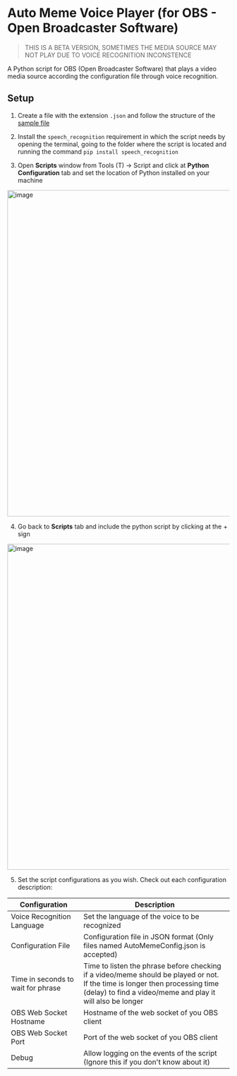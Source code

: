 # Auto Meme Voice Player (for OBS - Open Broadcaster Software)

> THIS IS A BETA VERSION, SOMETIMES THE MEDIA SOURCE MAY NOT PLAY DUE TO VOICE RECOGNITION INCONSTENCE

A Python script for OBS (Open Broadcaster Software) that plays a video media source according the configuration file through voice recognition.

## Setup

1. Create a file with the extension `.json` and follow the structure of the [sample file](https://github.com/Niemietz/Auto-Meme-Voice-Player/blob/master/config_sample/AutoMemeConfig.json)

2. Install the `speech_recognition` requirement in which the script needs by opening the terminal, going to the folder where the script is located and running the command `pip install speech_recognition`

3. Open **Scripts** window from Tools (T) -> Script and click at **Python Configuration** tab and set the location of Python installed on your machine

<img width="740" alt="image" src="https://github.com/Niemietz/Auto-Meme-Voice-Player/assets/8949271/0d398233-1b7f-4a04-b047-abccf7b9fbb4">

4. Go back to **Scripts** tab and include the python script by clicking at the + sign

<img width="739" alt="image" src="https://github.com/Niemietz/Auto-Meme-Voice-Player/assets/8949271/668d9ebf-7c4e-46ea-9301-3d945ed290cb">

5. Set the script configurations as you wish. Check out each configuration description:

| Configuration                        | Description                                                                                                                                                                                     |
|--------------------------------------|-------------------------------------------------------------------------------------------------------------------------------------------------------------------------------------------------|
| Voice Recognition Language           | Set the language of the voice to be recognized                                                                                                                                                  |
| Configuration File                   | Configuration file in JSON format (Only files named AutoMemeConfig.json is accepted)                                                                                                            |
| Time in seconds to wait for phrase   | Time to listen the phrase before checking if a video/meme should be played or not.<br/>If the time is longer then processing time (delay) to find a video/meme and play it will also be longer  |
| OBS Web Socket Hostname              | Hostname of the web socket of you OBS client                                                                                                                                                    |
| OBS Web Socket Port                  | Port of the web socket of you OBS client                                                                                                                                                        |
| Debug                                | Allow logging on the events of the script (Ignore this if you don't know about it)                                                                                                              |
